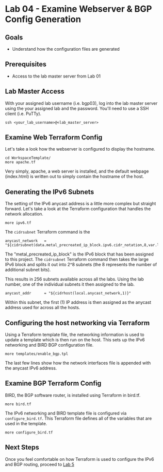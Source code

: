 # Lab 04 - Examine Webserver & BGP Config Generation

## Goals

* Understand how the configuration files are generated

## Prerequisites

* Access to the lab master server from Lab 01

## Lab Master Access

With your assigned lab username (i.e. bgp03), log into the lab master server using the your assigned lab and the password. You'll need to use a SSH client (i.e. PuTTy).

```
ssh <your_lab_username>@<lab_master_server>
```

## Examine Web Terraform Config

Let's take a look how the webserver is configured to display the hostname.

```
cd WorkspaceTemplate/
more apache.tf
```

Very simply, apache, a web server is installed, and the default webpage (index.html) is written out to simply contain the hostname of the host.

## Generating the IPv6 Subnets

The setting of the IPv6 anycast address is a little more complex but straight forward. Let's take a look at the Terraform configuration that handles the network allocation.

```
more ipv6.tf
```

The ```cidrsubnet``` Terraform command is the

```
anycast_network   = "${cidrsubnet(data.metal_precreated_ip_block.ipv6.cidr_notation,8,var.lab_number)}"
```

The "metal_precreated_ip_block" is the IPv6 block that has been assigned to this project. The ```cidrsubnet``` Terraform command then takes the large IPv6 block and splits it out into 2^8 subnets (the 8 represents the number of additional subnet bits).

This results in 256 subnets available across all the labs. Using the lab number, one of the individual subnets it then assigned to the lab.

```
anycast_addr      = "${cidrhost(local.anycast_network,1)}"
```

Within this subnet, the first (1) IP address is then assigned as the anycast address used for across all the hosts.

## Configuring the host networking via Terraform

Using a Terraform template file, the networking information is used to update a template which is then run on the host. This sets up the IPv6 networking and BIRD BGP configuration file.

```
more templates/enable_bgp.tpl
```

The last few lines show how the network interfaces file is appended with the anycast IPv6 address.

## Examine BGP Terraform Config

BIRD, the BGP software router, is installed using Terraform in bird.tf.

```
more bird.tf
```

The IPv6 networking and BIRD template file is configured via ```configure_bird.tf```. This Terraform file defines all of the variables that are used in the template.

```
more configure_bird.tf
```

## Next Steps

Once you feel comfortable on how Terraform is used to configure the IPv6 and BGP routing, proceed to [Lab 5](Lab05.md)
